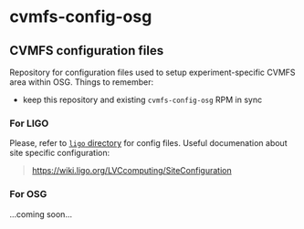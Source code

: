 # cvmfs-config-osg

## CVMFS configuration files

Repository for configuration files used to setup experiment-specific CVMFS area within OSG.
Things to remember: 
* keep this repository and existing `cvmfs-config-osg` RPM in sync

### For LIGO

Please, refer to [`ligo` directory](ligo/) for config files. Useful documenation about site specific configuration:
> https://wiki.ligo.org/LVCcomputing/SiteConfiguration

### For OSG

...coming soon...
